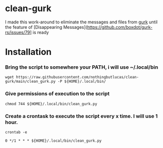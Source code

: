 # clean-gurk
I made this work-around to eliminate the messages and files from [gurk](https://github.com/boxdot/gurk-rs) until the feature of [Disappearing Messages](https://github.com/boxdot/gurk-rs/issues/79] is ready

# Installation

### Bring the script to somewhere your PATH, i will use ~/.local/bin

    wget https://raw.githubusercontent.com/nothingbutlucas/clean-gurk/main/clean_gurk.py -P ${HOME}/.local/bin/
    
### Give permissions of execution to the script

    chmod 744 ${HOME}/.local/bin/clean_gurk.py

### Create a crontask to execute the script every x time. I will use 1 hour.

    crontab -e 
    
    0 */1 * * * ${HOME}/.local/bin/clean_gurk.py
    
